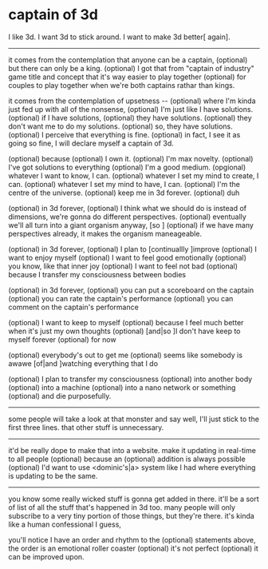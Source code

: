 # captain of 3d

I like 3d.
I want 3d to stick around.
I want to make 3d better[ again].

---

it comes from the contemplation
    that anyone can be a captain,
    (optional) but there can only be a king.
    (optional) I got that from "captain of industry" game title and concept that it's way easier to play together
        (optional) for couples to play together
            when we're both captains rathar than kings.

it comes from the contemplation
    of upsetness
        --
        (optional) where I'm kinda just fed up with all of the nonsense,
            (optional) I'm just like
                I have solutions.
(optional) if I have solutions,
    (optional) they have solutions.
(optional) they don't want me to do my solutions.
    (optional) so, they have solutions.
(optional) I perceive that everything is fine.
(optional) in fact, I see it as going so fine,
I will declare myself a captain of 3d.

(optional) because
    (optional) I own it.
    (optional) I'm max novelty.
    (optional) I've got solutions to everything
    (optional) I'm a good medium.
    (opgional) whatever I want to know, I can.
    (optional) whatever I set my mind to create, I can.
    (optional) whatever I set my mind to have, I can.
    (optional) I'm the centre of the universe.
    (optional) keep me in 3d forever.
        (optional) duh

(optional) in 3d forever,
    (optional) I think what we should do is instead of dimensions, we're gonna do different perspectives.
        (optional) eventually we'll all turn into a giant organism anyway, [so ]
            (optional) if we have many perspectives already, it makes the organism maneageable.

(optional) in 3d forever,
    (optional) I plan to [continuallly ]improve
    (optional) I want to enjoy myself
    (optional) I want to feel good emotionally
        (optional) you know, like that inner joy
    (optional) I want to feel not bad
        (optional) because I transfer my consciousness between bodies

(optional) in 3d forever,
    (optional) you can put a scoreboard on the captain
    (optional) you can rate the captain's performance
    (optional) you can comment on the captain's performance

(optional) I want to keep to myself
    (optional) because I feel much better when it's just my own thoughts
    (optional) [and|so ]I don't have keep to myself forever
    (optional) for now

(optional) everybody's out to get me
(optional) seems like somebody is awawe [of|and ]watching everything that I do

(optional) I plan to transfer my consciousness
    (optional) into another body
    (optional) into a machine
    (optional) into a nano network or something
        (optional) and die purposefully.

---

some people will take a look at that monster and say well, I'll just stick to the first three lines. that other stuff is unnecessary.

---

it'd be really dope to make that into a website.
    make it updating in real-time to all people
        (optional) because an (optional) addition is always possible
            (optional) I'd want to use <dominic's|a> system like I had where everything is updating to be the same.

---

you know some really wicked stuff
is gonna get added in there.
it'll be a sort of list
of all the stuff that's
happened in 3d too. many
people will only subscribe
to a very tiny portion
of those things, but they're
there. it's kinda like a human
confessional I guess,

you'll notice I have an order and rhythm
to the (optional) statements above,
the order is an emotional roller coaster
    (optional) it's not perfect
    (optional) it can be improved upon.
